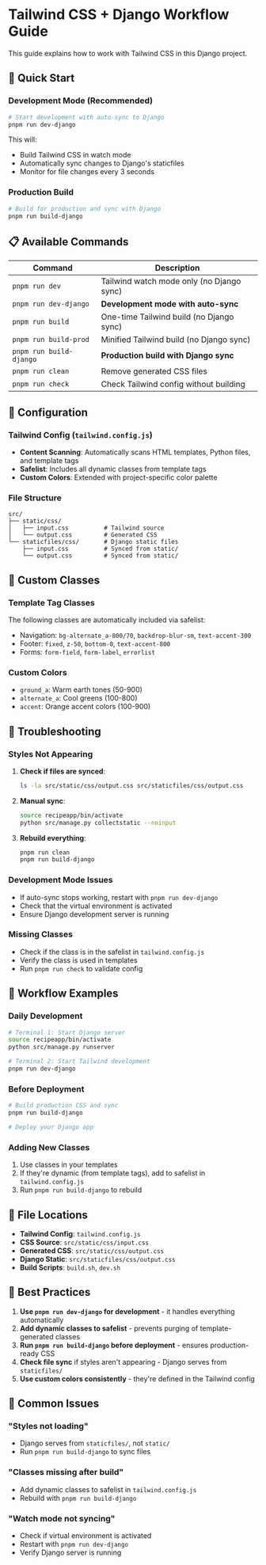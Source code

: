 # Tailwind CSS + Django Workflow Guide

This guide explains how to work with Tailwind CSS in this Django project.

## 🚀 Quick Start

### Development Mode (Recommended)

```bash
# Start development with auto-sync to Django
pnpm run dev-django
```

This will:

- Build Tailwind CSS in watch mode
- Automatically sync changes to Django's staticfiles
- Monitor for file changes every 3 seconds

### Production Build

```bash
# Build for production and sync with Django
pnpm run build-django
```

## 📋 Available Commands

| Command                 | Description                               |
| ----------------------- | ----------------------------------------- |
| `pnpm run dev`          | Tailwind watch mode only (no Django sync) |
| `pnpm run dev-django`   | **Development mode with auto-sync**       |
| `pnpm run build`        | One-time Tailwind build (no Django sync)  |
| `pnpm run build-prod`   | Minified Tailwind build (no Django sync)  |
| `pnpm run build-django` | **Production build with Django sync**     |
| `pnpm run clean`        | Remove generated CSS files                |
| `pnpm run check`        | Check Tailwind config without building    |

## 🔧 Configuration

### Tailwind Config (`tailwind.config.js`)

- **Content Scanning**: Automatically scans HTML templates, Python files, and template tags
- **Safelist**: Includes all dynamic classes from template tags
- **Custom Colors**: Extended with project-specific color palette

### File Structure

```
src/
├── static/css/
│   ├── input.css          # Tailwind source
│   └── output.css         # Generated CSS
└── staticfiles/css/       # Django static files
    ├── input.css          # Synced from static/
    └── output.css         # Synced from static/
```

## 🎨 Custom Classes

### Template Tag Classes

The following classes are automatically included via safelist:

- Navigation: `bg-alternate_a-800/70`, `backdrop-blur-sm`, `text-accent-300`
- Footer: `fixed`, `z-50`, `bottom-0`, `text-accent-800`
- Forms: `form-field`, `form-label`, `errorlist`

### Custom Colors

- `ground_a`: Warm earth tones (50-900)
- `alternate_a`: Cool greens (100-800)
- `accent`: Orange accent colors (100-900)

## 🐛 Troubleshooting

### Styles Not Appearing

1. **Check if files are synced**:

   ```bash
   ls -la src/static/css/output.css src/staticfiles/css/output.css
   ```

2. **Manual sync**:

   ```bash
   source recipeapp/bin/activate
   python src/manage.py collectstatic --noinput
   ```

3. **Rebuild everything**:
   ```bash
   pnpm run clean
   pnpm run build-django
   ```

### Development Mode Issues

- If auto-sync stops working, restart with `pnpm run dev-django`
- Check that the virtual environment is activated
- Ensure Django development server is running

### Missing Classes

- Check if the class is in the safelist in `tailwind.config.js`
- Verify the class is used in templates
- Run `pnpm run check` to validate config

## 🔄 Workflow Examples

### Daily Development

```bash
# Terminal 1: Start Django server
source recipeapp/bin/activate
python src/manage.py runserver

# Terminal 2: Start Tailwind development
pnpm run dev-django
```

### Before Deployment

```bash
# Build production CSS and sync
pnpm run build-django

# Deploy your Django app
```

### Adding New Classes

1. Use classes in your templates
2. If they're dynamic (from template tags), add to safelist in `tailwind.config.js`
3. Run `pnpm run build-django` to rebuild

## 📁 File Locations

- **Tailwind Config**: `tailwind.config.js`
- **CSS Source**: `src/static/css/input.css`
- **Generated CSS**: `src/static/css/output.css`
- **Django Static**: `src/staticfiles/css/output.css`
- **Build Scripts**: `build.sh`, `dev.sh`

## 🎯 Best Practices

1. **Use `pnpm run dev-django` for development** - it handles everything automatically
2. **Add dynamic classes to safelist** - prevents purging of template-generated classes
3. **Run `pnpm run build-django` before deployment** - ensures production-ready CSS
4. **Check file sync** if styles aren't appearing - Django serves from `staticfiles/`
5. **Use custom colors consistently** - they're defined in the Tailwind config

## 🚨 Common Issues

### "Styles not loading"

- Django serves from `staticfiles/`, not `static/`
- Run `pnpm run build-django` to sync files

### "Classes missing after build"

- Add dynamic classes to safelist in `tailwind.config.js`
- Rebuild with `pnpm run build-django`

### "Watch mode not syncing"

- Check if virtual environment is activated
- Restart with `pnpm run dev-django`
- Verify Django server is running
